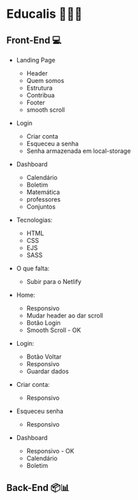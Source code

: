 # Educalis 🔬🔭📱

## Front-End 💻
* Landing Page
    * Header
    * Quem somos
    * Estrutura
    * Contribua
    * Footer
    - smooth scroll
* Login
    * Criar conta
    * Esqueceu a senha
    - Senha armazenada em local-storage
* Dashboard
    * Calendário
    * Boletim
    * Matemática
    * professores
    * Conjuntos

* Tecnologias:
    - HTML
    - CSS
    - EJS
    - SASS

* O que falta:
    - Subir para o Netlify

- Home:
	- Responsivo
    - Mudar header ao dar scroll
	- Botão Login
	- Smooth Scroll - OK

- Login: 
    - Botão Voltar
	- Responsivo
	- Guardar dados

- Criar conta:
    - Responsivo

- Esqueceu senha
	- Responsivo

- Dashboard
    - Responsivo - OK
    - Calendário
    - Boletim


## Back-End 📦📊